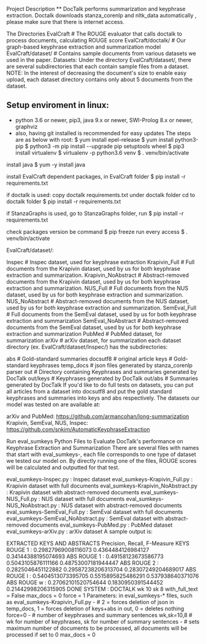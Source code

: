 Project Description
** DocTalk performs summarization and keyphrase extraction. Doctalk downloads stanza_corenlp and nltk_data automatically , please make sure that there is internet access.

The Directories
EvalCraft # The ROUGE evaluator that calls doctalk to process documents, calculating ROUGE score
EvalCraft/doctalk/ # Our graph-based keyphrase extraction and summarization model
EvalCraft/dataset/ # Contains sample documents from various datasets we used in the paper.
Datasets:
Under the directory EvalCraft/dataset/, there are several subdirectories that each contain sample files from a dataset. NOTE: In the interest of decreasing the document's size to enable easy upload, each dataset directory contains only about 5 documents from the dataset.

## Setup enviroment in linux:
- python 3.6 or newer, pip3, java 9.x or newer, SWI-Prolog 8.x or newer, graphviz
- also, having git installed is recommended for easy updates
The steps are as below with root:
$ yum install epel-release
$ yum install python3-pip
$ python3 -m pip install --upgrade pip setuptools wheel
$ pip3 install virtualenv
$ virtualenv -p python3.6 venv
$ . venv/bin/activate

install java
    $ yum -y install java

install  EvalCraft dependent packages, in  EvalCraft folder
  $ pip install -r requirements.txt

if doctalk is used:
    copy doctalk requirements.txt under doctalk folder
    cd to  doctalk folder
    $ pip install -r requirements.txt

 if  StanzaGraphs is used, go to StanzaGraphs folder, run
    $ pip install -r requirements.txt
 
check packages version be command
    $ pip freeze 
run  every access
    $ . venv/bin/activate


EvalCraft/dataset/:

Inspec # Inspec dataset, used for keyphrase extraction
Krapivin_Full # Full documents from the Krapivin dataset, used by us for both keyphrase extraction and summarization.
Krapivin_NoAbstract # Abstract-removed documents from the Krapivin dataset, used by us for both keyphrase extraction and summarization.
NUS_Full # Full documents from the NUS dataset, used by us for both keyphrase extraction and summarization.
NUS_NoAbstract # Abstract-removed documents from the NUS dataset, used by us for both keyphrase extraction and summarization.
SemEval_Full # Full documents from the SemEval dataset, used by us for both keyphrase extraction and summarization
SemEval_NoAbstract # Abstract-removed documents from the SemEval dataset, used by us for both keyphrase extraction and summarization
PubMed # PubMed dataset, for summarization
arXiv # arXiv dataset, for summarization
each dataset directory (ex. EvalCraft/dataset/Inspec/) has the subdirectories:

abs # Gold-standard summaries
docsutf8 # original article
keys # Gold-standard keyphrases
temp_docs # json files generated by stanza_corenlp parser
out # Directory containing Keyphrases and summaries generated by DocTalk
out/keys # Keyphrases generated by DocTalk
out/abs # Summaries generated by DocTalk
If you'd like to do full tests on datasets, you can put all articles from a dataset into docsutf8 and put the gold standard keyphrases and summaries into keys and abs respectively.
The datasets our model was tested on are available at:

arXiv and PubMed: https://github.com/armancohan/long-summarization Krapivin, SemEval, NUS, Inspec: https://github.com/snkim/AutomaticKeyphraseExtraction

Run eval_sumkeys Python Files to Evaluate DocTalk's performance on Keyphrase Extraction and Summarization
There are several files with names that start with eval_sumkeys-, each file corresponds to one type of dataset we tested our model on. By directly running one of the files, ROUGE scores will be calculated and outputted for that test.

eval_sumkeys-Inspec.py : Inspec dataset
eval_sumkeys-Krapivin_Full.py : Krapivin dataset with full documents
eval_sumkeys-Krapivin_NoAbstract.py : Krapivin dataset with abstract-removed documents
eval_sumkeys-NUS_Full.py : NUS dataset with full documents
eval_sumkeys-NUS_NoAbstract.py : NUS dataset with abstract-removed documents
eval_sumkeys-SemEval_Full.py : SemEval dataset with full documents
eval_sumkeys-SemEval_NoAbstract.py : SemEval dataset with abstract-removed documents
eval_sumkeys-PubMed.py : PubMed dataset
eval_sumkeys-arXiv.py : arXiv dataset
A sample output is:

  EXTRACTED KEYS AND ABSTRACTS
                  Precision,          Recall,           F-Measure
  KEYS ROUGE 1 : 0.29827969008116073 0.4364484126984127 0.34144388195074693
  ABS ROUGE 1 : 0.49158123673586773    0.5043105876111166    0.48753007181944447
  ABS ROUGE 2 : 0.2825046451122882    0.29587238206313704    0.28307249204689017
  ABS ROUGE l : 0.5404513073395705    0.5515895825486291    0.537938640371076
  ABS ROUGE w : 0.27062101520754644    0.1830950391544452    0.21442998206315905
  DONE
  SYSTEM : DOCTALK
  wk 10 sk 8
  with_full_text =  False
  max_docs =  0
  force =  1
Parameters: in eval_sumkeys-* files, such as eval_sumkeys-Krapivin_Full.py - # 2 = forces deletion of json in temp_docs, 1 = forces deletion of keys+abs in out, 0 = deletes nothing force=0 - # number of keyphrases and summary sentences wk,sk=10,8 # wk for number of keyphrases, sk for number of summary sentences - # sets maximum number of documents to be processed, all documents will be processed if set to 0 max_docs = 0